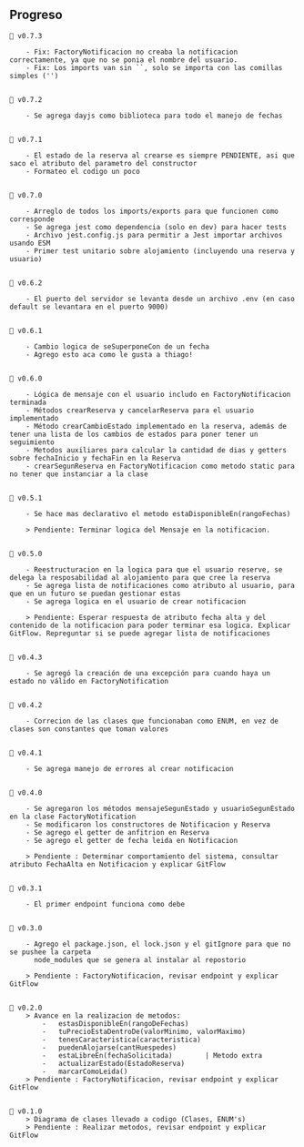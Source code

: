 ## Progreso
    
    🔳 v0.7.3

        - Fix: FactoryNotificacion no creaba la notificacion correctamente, ya que no se ponia el nombre del usuario.
        - Fix: Los imports van sin ``, solo se importa con las comillas simples ('')


    🔳 v0.7.2

        - Se agrega dayjs como biblioteca para todo el manejo de fechas


    🔳 v0.7.1

        - El estado de la reserva al crearse es siempre PENDIENTE, asi que saco el atributo del parametro del constructor
        - Formateo el codigo un poco


    🔳 v0.7.0

        - Arreglo de todos los imports/exports para que funcionen como corresponde
        - Se agrega jest como dependencia (solo en dev) para hacer tests
        - Archivo jest.config.js para permitir a Jest importar archivos usando ESM
        - Primer test unitario sobre alojamiento (incluyendo una reserva y usuario)


    🔳 v0.6.2

        - El puerto del servidor se levanta desde un archivo .env (en caso default se levantara en el puerto 9000)


    🔳 v0.6.1

        - Cambio logica de seSuperponeCon de un fecha
        - Agrego esto aca como le gusta a thiago!


    🔳 v0.6.0

        - Lógica de mensaje con el usuario includo en FactoryNotificacion terminada
        - Métodos crearReserva y cancelarReserva para el usuario implementado
        - Método crearCambioEstado implementado en la reserva, además de tener una lista de los cambios de estados para poner tener un seguimiento
        - Metodos auxiliares para calcular la cantidad de dias y getters sobre fechaInicio y fechaFin en la Reserva
        - crearSegunReserva en FactoryNotificacion como metodo static para no tener que instanciar a la clase


    🔳 v0.5.1

        - Se hace mas declarativo el metodo estaDisponibleEn(rangoFechas)

        > Pendiente: Terminar logica del Mensaje en la notificacion.

    
    🔳 v0.5.0

        - Reestructuracion en la logica para que el usuario reserve, se delega la resposabilidad al alojamiento para que cree la reserva
        - Se agrega lista de notificaciones como atributo al usuario, para que en un futuro se puedan gestionar estas
        - Se agrega logica en el usuario de crear notificacion

        > Pendiente: Esperar respuesta de atributo fecha alta y del contenido de la notificacion para poder terminar esa logica. Explicar GitFlow. Repreguntar si se puede agregar lista de notificaciones


    🔳 v0.4.3

        - Se agregó la creación de una excepción para cuando haya un estado no válido en FactoryNotification


    🔳 v0.4.2

        - Correcion de las clases que funcionaban como ENUM, en vez de clases son constantes que toman valores


    🔳 v0.4.1

        - Se agrega manejo de errores al crear notificacion


    🔳 v0.4.0
        
        - Se agregaron los métodos mensajeSegunEstado y usuarioSegunEstado en la clase FactoryNotification
        - Se modificaron los constructores de Notificacion y Reserva
        - Se agrego el getter de anfitrion en Reserva
        - Se agrego el getter de fecha leida en Notificacion

        > Pendiente : Determinar comportamiento del sistema, consultar atributo FechaAlta en Notificacion y explicar GitFlow


    🔳 v0.3.1
        
        - El primer endpoint funciona como debe


    🔳 v0.3.0 
        
        - Agrego el package.json, el lock.json y el gitIgnore para que no se pushee la carpeta 
          node_modules que se genera al instalar al repostorio  

        > Pendiente : FactoryNotificacion, revisar endpoint y explicar GitFlow


    🔳 v0.2.0
        > Avance en la realizacion de metodos:
            -   estasDisponibleEn(rangoDeFechas)
            -   tuPrecioEstaDentroDe(valorMinimo, valorMaximo)
            -   tenesCaracteristica(caracteristica)
            -   puedenAlojarse(cantHuespedes)
            -   estaLibreEn(fechaSolicitada)        | Metodo extra
            -   actualizarEstado(EstadoReserva)
            -   marcarComoLeida()
        > Pendiente : FactoryNotificacion, revisar endpoint y explicar GitFlow
        

    🔳 v0.1.0 
        > Diagrama de clases llevado a codigo (Clases, ENUM's)
        > Pendiente : Realizar metodos, revisar endpoint y explicar GitFlow 